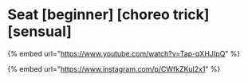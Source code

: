 # Seat \[beginner] \[choreo trick] \[sensual]

{% embed url="https://www.youtube.com/watch?v=Tap-qXHJIpQ" %}

{% embed url="https://www.instagram.com/p/CWfkZKuI2x1" %}
